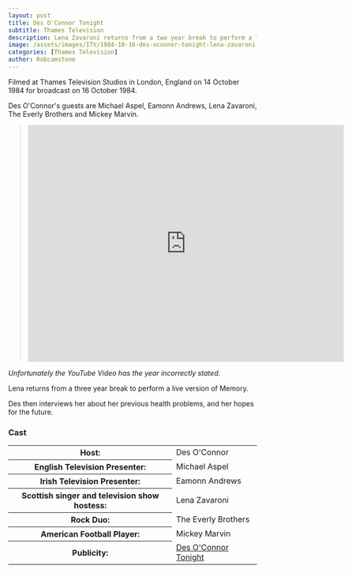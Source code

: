 ```yaml
---
layout: post
title: Des O'Connor Tonight
subtitle: Thames Television
description: Lena Zavaroni returns from a two year break to perform a live version of Memory. Des then interviews her about her previous health problems and her hopes for the future.
image: /assets/images/ITV/1984-10-16-des-oconnor-tonight-lena-zavaroni.jpg
categories: [Thames Television]
author: Robcamstone
---
```


Filmed at Thames Television Studios in London, England on 14 October 1984 for broadcast on 16 October 1984.

Des O'Connor's guests are Michael Aspel, Eamonn Andrews, Lena Zavaroni, The Everly Brothers and Mickey Marvin.

> <div class="responsive-video"><iframe width="640px" height="480px" src="https://www.youtube.com/embed/3kTJRbMrazY?rel=0&showinfo=1" frameborder="0" allowfullscreen=""></iframe></div>

<cite>Unfortunately the YouTube Video has the year incorrectly stated.</cite>

Lena returns from a three year break to perform a live version of Memory.

Des then interviews her about her previous health problems, and her hopes for the future.

### Cast
<table>
<tr><th>Host:</th><td>Des O'Connor</td></tr>
<tr><th>English Television Presenter:</th><td>Michael Aspel</td></tr>
<tr><th>Irish Television Presenter:</th><td>Eamonn Andrews</td></tr>
<tr><th>Scottish singer and television show hostess:</th><td>Lena Zavaroni</td></tr>
<tr><th>Rock Duo:</th><td>The Everly Brothers</td></tr>
<tr><th>American Football Player:</th><td>Mickey Marvin</td></tr>
<tr><th>Publicity:</th><td><a href="/publicity/1984/10/14/publicity.html">Des O'Connor Tonight</a></td></tr>
</table>


